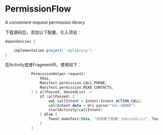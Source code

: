# PermissionFlow

A convenient request permission library

下载源码后，添加以下配置，引入项目：
```groovy
dependencies {
    ...
    implementation project(':mylibrary')
}
```

在Activity或者Fragment中，使用如下：

```kotlin
            PermissionHelper.request(
                this,
                Manifest.permission.CALL_PHONE,
                Manifest.permission.READ_CONTACTS,
            ) { allPassed, deniedList ->
                if (allPassed) {
                    val callIntent = Intent(Intent.ACTION_CALL)
                    callIntent.data = Uri.parse("tel:10086")
                    startActivity(callIntent)
                } else {
                    Toast.makeText(this, "你拒绝了权限：$deniedList", Toast.LENGTH_SHORT).show()
                }
            }
```
